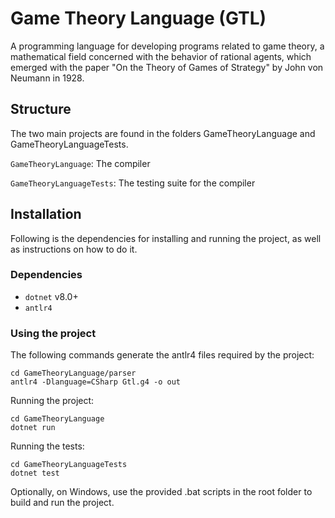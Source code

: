 # Game Theory Language (GTL)

A programming language for developing programs related to game theory, a mathematical field concerned with the behavior of rational agents, which emerged with the paper "On the Theory of Games of Strategy" by John von Neumann in 1928.

## Structure

The two main projects are found in the folders GameTheoryLanguage and GameTheoryLanguageTests.

`GameTheoryLanguage`: The compiler

`GameTheoryLanguageTests`: The testing suite for the compiler

## Installation

Following is the dependencies for installing and running the project, as well as instructions on how to do it.

### Dependencies

- `dotnet` v8.0+
- `antlr4`

### Using the project

The following commands generate the antlr4 files required by the project:

```
cd GameTheoryLanguage/parser
antlr4 -Dlanguage=CSharp Gtl.g4 -o out
```

Running the project:

```
cd GameTheoryLanguage
dotnet run
```

Running the tests:

```
cd GameTheoryLanguageTests
dotnet test
```

Optionally, on Windows, use the provided .bat scripts in the root folder to build and run the project.
